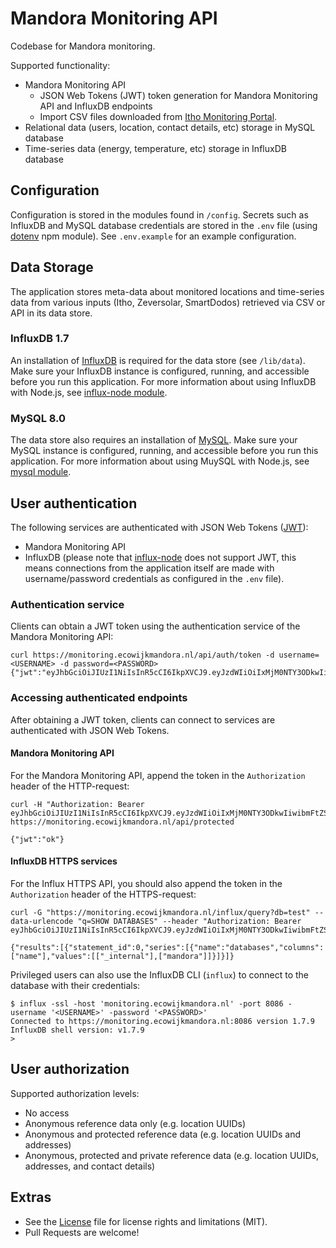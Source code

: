 # Mandora Monitoring API

Codebase for Mandora monitoring.

Supported functionality:
- Mandora Monitoring API
  - JSON Web Tokens (JWT) token generation for Mandora Monitoring API and InfluxDB endpoints  
  - Import CSV files downloaded from [Itho Monitoring Portal](https://monitoring.ithodaalderop.nl/).
- Relational data (users, location, contact details, etc) storage in MySQL database
- Time-series data (energy, temperature, etc) storage in InfluxDB database

## Configuration

Configuration is stored in the modules found in `/config`.
Secrets such as InfluxDB and MySQL database credentials are stored in the `.env` file (using [dotenv](https://github.com/motdotla/dotenv) npm module). See `.env.example` for an example configuration.

## Data Storage

The application stores meta-data about monitored locations and time-series data from various inputs (Itho, Zeversolar, SmartDodos) retrieved via CSV or API in its data store. 

### InfluxDB 1.7

An installation of [InfluxDB](https://docs.influxdata.com/influxdb) is required for the data store (see `/lib/data`). Make sure your InfluxDB instance is configured, running, and accessible before you run this application. 
For more information about using InfluxDB with Node.js, see [influx-node module](https://github.com/node-influx/node-influx).

### MySQL 8.0

The data store also requires an installation of [MySQL](https://dev.mysql.com/doc/refman/8.0/en/installing.html). Make sure your MySQL instance is configured, running, and accessible before you run this application.
For more information about using MuySQL with Node.js, see [mysql module](https://github.com/mysqljs/mysql).

## User authentication

The following services are authenticated with JSON Web Tokens ([JWT](https://jwt.io/)):
* Mandora Monitoring API
* InfluxDB (please note that [influx-node](https://github.com/node-influx/node-influx) does not support JWT, this means connections from the application itself are made with username/password credentials as configured in the `.env` file).

### Authentication service

Clients can obtain a JWT token using the authentication service of the Mandora Monitoring API: 

```
curl https://monitoring.ecowijkmandora.nl/api/auth/token -d username=<USERNAME> -d password=<PASSWORD>
{"jwt":"eyJhbGciOiJIUzI1NiIsInR5cCI6IkpXVCJ9.eyJzdWIiOiIxMjM0NTY3ODkwIiwibmFtZSI6IkpvaG4gRG9lIiwiaWF0IjoxNTE2MjM5MDIyfQ.he0ErCNloe4J7Id0Ry2SEDg09lKkZkfsRiGsdX_vgEg"}
```

### Accessing authenticated endpoints

After obtaining a JWT token, clients can connect to services are authenticated with JSON Web Tokens.

#### Mandora Monitoring API

For the Mandora Monitoring API, append the token in the `Authorization` header of the HTTP-request:

```
curl -H "Authorization: Bearer eyJhbGciOiJIUzI1NiIsInR5cCI6IkpXVCJ9.eyJzdWIiOiIxMjM0NTY3ODkwIiwibmFtZSI6IkpvaG4gRG9lIiwiaWF0IjoxNTE2MjM5MDIyfQ.he0ErCNloe4J7Id0Ry2SEDg09lKkZkfsRiGsdX_vgEg" https://monitoring.ecowijkmandora.nl/api/protected

{"jwt":"ok"}
```

#### InfluxDB HTTPS services

For the Influx HTTPS API, you should also append the token in the `Authorization` header of the HTTPS-request:

```
curl -G "https://monitoring.ecowijkmandora.nl/influx/query?db=test" --data-urlencode "q=SHOW DATABASES" --header "Authorization: Bearer
eyJhbGciOiJIUzI1NiIsInR5cCI6IkpXVCJ9.eyJzdWIiOiIxMjM0NTY3ODkwIiwibmFtZSI6IkpvaG4gRG9lIiwiaWF0IjoxNTE2MjM5MDIyfQ.he0ErCNloe4J7Id0Ry2SEDg09lKkZkfsRiGsdX_vgEg"

{"results":[{"statement_id":0,"series":[{"name":"databases","columns":["name"],"values":[["_internal"],["mandora"]]}]}]}
```

Privileged users can also use the InfluxDB CLI (`influx`) to connect to the database with their credentials:

```
$ influx -ssl -host 'monitoring.ecowijkmandora.nl' -port 8086 -username '<USERNAME>' -password '<PASSWORD>'
Connected to https://monitoring.ecowijkmandora.nl:8086 version 1.7.9
InfluxDB shell version: v1.7.9
>
```

## User authorization

Supported authorization levels:

- No access
- Anonymous reference data only (e.g. location UUIDs)
- Anonymous and protected reference data (e.g. location UUIDs and addresses)
- Anonymous, protected and private reference data (e.g. location UUIDs, addresses, and contact details)

## Extras

- See the [License](LICENSE.md) file for license rights and limitations (MIT).
- Pull Requests are welcome!